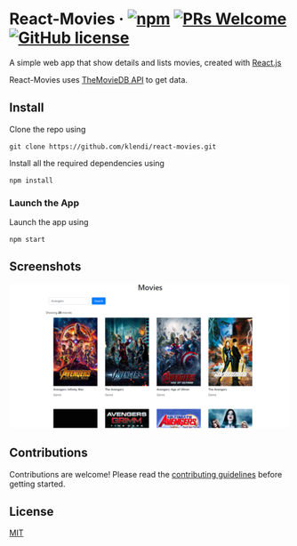 # React-Movies &middot; [![npm](https://img.shields.io/npm/v/npm.svg?style=flat-square)](https://www.npmjs.com/package/npm) [![PRs Welcome](https://img.shields.io/badge/PRs-welcome-brightgreen.svg?style=flat-square)](http://makeapullrequest.com) [![GitHub license](https://img.shields.io/badge/license-MIT-blue.svg?style=flat-square)](LICENSE)

A simple web app that show details and lists movies, created with [React.js](https://reactjs.org)

React-Movies uses [TheMovieDB API](https://api.themoviedb.org) to get data.

## Install

Clone the repo using

    git clone https://github.com/klendi/react-movies.git

Install all the required dependencies using

    npm install

### Launch the App

Launch the app using

    npm start

## Screenshots

![React-Movies Screenshot](./github-images/screenshot.png)

## Contributions

Contributions are welcome! Please read the [contributing guidelines](https://github.com/klendi/react-movies/blob/master/CONTRIBUTING.md) before getting started.

## License

[MIT](https://github.com/klendi/react-moves/blob/master/LICENSE)
